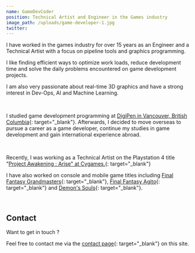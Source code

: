 ```yaml
---
name: GameDevCoder
position: Technical Artist and Engineer in the Games industry
image_path: /uploads/game-developer-1.jpg
twitter:
---
```


I have worked in the games industry for over 15 years as an Engineer and a Technical Artist with a focus on pipeline tools and graphics programming.

I like finding efficient ways to optimize work loads, reduce development time and solve the daily problems encountered on game development projects.

I am also very passionate about real-time 3D graphics and have a strong interest in Dev-Ops, AI and Machine Learning.


&nbsp;

I studied game development programming at [DigiPen in Vancouver, British Columbia](https://www.digipen.edu/about/our-history){: target="_blank"}. 
Afterwards, I decided to move overseas to pursue a career as a game developer, continue my studies in game development and gain international experience abroad.

&nbsp;

Recently, I was working as a Technical Artist on the Playstation 4 title "[Project Awakening : Arise" at Cygames.](/portfolio/clients/cygames/){: target="_blank"}

I have also worked on console and mobile game titles including [Final Fantasy Grandmasters](/portfolio/clients/crooz/){: target="_blank"}, [Final Fantasy Agito](/portfolio/clients/tayutau/){: target="_blank"} and [Demon's Souls](/portfolio/clients/from-software/){: target="_blank"}.

&nbsp;

## Contact

Want to get in touch ?

Feel free to contact me via the [contact page](/portfolio/contact/){: target="_blank"} on this site.
